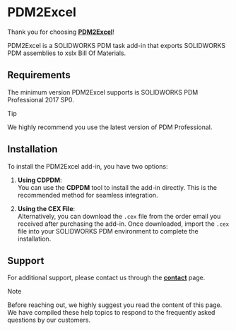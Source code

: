 # PDM2Excel

Thank you for choosing **[PDM2Excel](https://bluebyte.biz/product/pdm2excel/)**!

PDM2Excel is a SOLIDWORKS PDM task add-in that exports SOLIDWORKS PDM assemblies to xslx Bill Of Materials. 

## Requirements

The minimum version PDM2Excel supports is SOLIDWORKS PDM Professional 2017 SP0.  
> [!Tip]
> We highly recommend you use the latest version of PDM Professional.

## Installation

To install the PDM2Excel add-in, you have two options:

1. **Using CDPDM**:  
   You can use the **CDPDM** tool to install the add-in directly. This is the recommended method for seamless integration.

2. **Using the CEX File**:  
   Alternatively, you can download the `.cex` file from the order email you received after purchasing the add-in. Once downloaded, import the `.cex` file into your SOLIDWORKS PDM environment to complete the installation.

## Support

For additional support, please contact us through the **[contact](https://bluebyte.biz/contact/)** page.

> [!Note]
> Before reaching out, we highly suggest you read the content of this page. We have compiled these help topics to respond to the frequently asked questions by our customers.